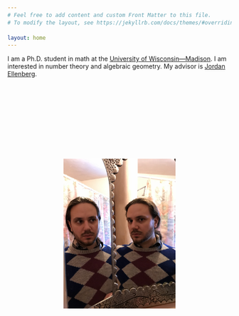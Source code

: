 ```yaml
---
# Feel free to add content and custom Front Matter to this file.
# To modify the layout, see https://jekyllrb.com/docs/themes/#overriding-theme-defaults

layout: home
---
```


I am a Ph.D. student in math at the [University of Wisconsin—Madison][uw-link]. I am interested in number theory and algebraic geometry. My advisor is [Jordan Ellenberg][ellenberg].

<img src="IMG_2876.JPG" alt="Ivan Aidun" style="scale:.5">

[uw-link]:https://math.wisc.edu/
[ellenberg]:https://www.jordanellenberg.com/